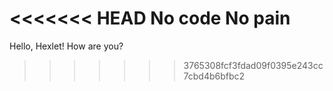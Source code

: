 <<<<<<< HEAD
No code No pain
=======
Hello, Hexlet! How are you?
>>>>>>> 3765308fcf3fdad09f0395e243cc7cbd4b6bfbc2
